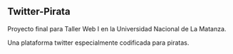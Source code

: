 <h2>Twitter-Pirata</h2>
<p>Proyecto final para Taller Web I en la Universidad Nacional de La Matanza.</p>
<p>Una plataforma twitter especialmente codificada para piratas.</p>
